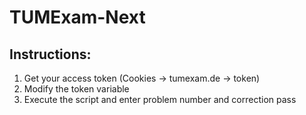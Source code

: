 # TUMExam-Next

## Instructions:
1. Get your access token (Cookies -> tumexam.de -> token)
2. Modify the token variable
3. Execute the script and enter problem number and correction pass